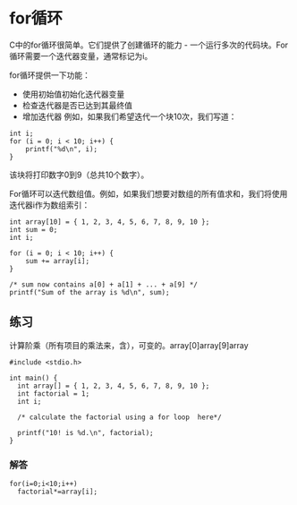 ﻿# **for循环**

C中的for循环很简单。它们提供了创建循环的能力 - 一个运行多次的代码块。For循环需要一个迭代器变量，通常标记为i。

for循环提供一下功能：
  * 使用初始值初始化迭代器变量
  * 检查迭代器是否已达到其最终值
  * 增加迭代器
例如，如果我们希望迭代一个块10次，我们写道：

```
int i;
for (i = 0; i < 10; i++) {
    printf("%d\n", i);
}
```

该块将打印数字0到9（总共10个数字）。

For循环可以迭代数组值。例如，如果我们想要对数组的所有值求和，我们将使用迭代器i作为数组索引：

```
int array[10] = { 1, 2, 3, 4, 5, 6, 7, 8, 9, 10 };
int sum = 0;
int i;

for (i = 0; i < 10; i++) {
    sum += array[i];
}

/* sum now contains a[0] + a[1] + ... + a[9] */
printf("Sum of the array is %d\n", sum);
```

## **练习**
计算阶乘（所有项目的乘法来，含），可变的。array[0]array[9]array

```
#include <stdio.h>

int main() {
  int array[] = { 1, 2, 3, 4, 5, 6, 7, 8, 9, 10 };
  int factorial = 1;
  int i;

  /* calculate the factorial using a for loop  here*/

  printf("10! is %d.\n", factorial);
}
```

### **解答**
```
for(i=0;i<10;i++)
  factorial*=array[i];
```
